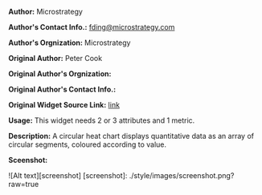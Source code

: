 **Author:** Microstrategy

**Author's Contact Info.:** <fding@microstrategy.com>

**Author's Orgnization:** Microstrategy

**Original Author:** Peter Cook

**Original Author's Orgnization:**

**Original Author's Contact Info.:** 

**Original Widget Source Link:** [link](http://prcweb.co.uk/lab/circularheat/)

**Usage:** This widget needs 2 or 3 attributes and 1 metric.

**Description:** A circular heat chart displays quantitative data as an array of circular segments, coloured according to value.

**Sceenshot:**

![Alt text][screenshot]
[screenshot]: ./style/images/screenshot.png?raw=true
